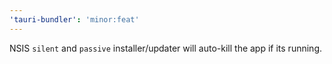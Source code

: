 ```yaml
---
'tauri-bundler': 'minor:feat'
---
```


NSIS `silent` and `passive` installer/updater will auto-kill the app if its running.
